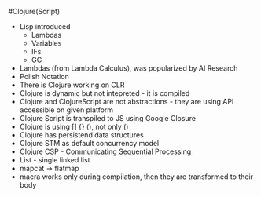 #Clojure(Script)
* Lisp introduced
	* Lambdas
	* Variables
	* IFs
	* GC
* Lambdas (from Lambda Calculus), was popularized by AI Research
* Polish Notation
* There is Clojure working on CLR
* Clojure is dynamic but not intepreted - it is compiled
* Clojure and ClojureScript are not abstractions - they are using API accessible on given platform
* Clojure Script is transpiled to JS using Google Closure
* Clojure is using [] {} (), not only ()
* Clojure has persistend data structures
* Clojure STM as default concurrency model
* Clojure CSP - Communicating Sequential Processing
* List - single linked list
* mapcat -> flatmap
* macra works only during compilation, then they are transformed to their body